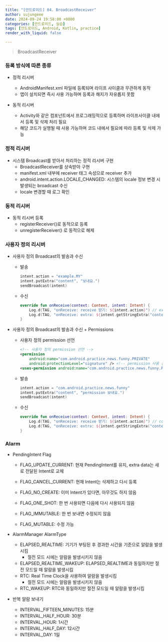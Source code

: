 ```yaml
---
title: "[안드로이드] 04. BroadcastReceiver"
author: sujungeee
date: 2024-09-24 19:58:00 +0800
categories: [안드로이드, 실습]
tags: [안드로이드, Android, Kotlin, practice]
render_with_liquid: false

---
```


> BroadcastReceiver



### 등록 방식에 따른 종류

- 정적 리시버
   - AndroidManifest.xml 파일에 등록되며 라이프 사이클과 무관하게 동작
   - 앱이 설치되면 즉시 사용 가능하며 등록과 해지가 자유롭지 못함



- 동적 리시버
  - Activity와 같은 컴포넌트에서 프로그래밍적으로 등록하며 라이프사이클 내에서 등록 및 삭제 처리 필요
  - 해당 코드가 실행될 때 사용 가능하며 코드 내에서 필요에 따라 등록 및 삭제 가능



### 정적 리시버

- 시스템 Broadcast를 받아서 처리하는 정적 리시버 구현
  - BroadcastReceiver를 상속받아 구현
  - manifest.xml 내부에 receiver 태그 속성으로 receiver 추가
  - android.intent.action.LOCALE_CHANGED: 시스템의 locale 정보 변경 시 발생되는 broadcast 수신
  - locale 변경할 때 로그 확인



### 동적 리시버

- 동적 리시버 등록
  - registerReceiver()로 동적으로 등록
  - unregisterReceiver() 로 동적으로 해제



### 사용자 정의 리시버

- 사용자 정의 Broadcast의 발송과 수신

  - 발송

    ```kotlin
    intent.action = "example.MY"
    intent.putExtra("content", "보내요.")
    sendBroadcast(intent)
    ```

  - 수신

    ```kotlin
    override fun onReceive(context: Context, intent: Intent) {
        Log.d(TAG, "onReceive: receive 받기: ${intent.action}") // example.MY
        Log.d(TAG, "onReceive: extra: ${intent.getStringExtra("content")}") // 보내요.
    }
    ```

    

- 사용자 정의 Broadcast의 발송과 수신 + Permissions

  - 사용자 정의 permission 선언

    ```xml
    <!-- 사용자 정의 permission 선언 -->
    <permission
        android:name="com.android.practice.news.funny.PRIVATE"
        android:protectionLevel="signature" /> <!-- permission 사용 선언 -->
    <uses-permission android:name="com.android.practice.news.funny.PRIVATE" />
    ```

  - 발송

    ```kotlin
    intent.action = "com.android.practice.news.funny"
    intent.putExtra("content", "permission 보내요.")
    sendBroadcast(intent)
    ```

  - 수신

    ```kotlin
    override fun onReceive(context: Context, intent: Intent) {
        Log.d(TAG, "onReceive: receive 받기: ${intent.action}") // com.android.practice.news.funny
        Log.d(TAG, "onReceive: extra: ${intent.getStringExtra("content")}") // permission 보내요.
    }
    ```

    

### Alarm

- PendingIntent Flag

  - FLAG_UPDATE_CURRENT: 현재 PendingIntent를 유지, extra data는 새로 전달된 Intent로 교체

  - FLAG_CANCEL_CURRENT: 현재 Intent는 삭제하고 다시 등록

  - FLAG_NO_CREATE: 이미 Intent가 있다면, 아무것도 하지 않음

  - FLAG_ONE_SHOT: 한 번 사용되면 다음에 다시 사용되지 않음

  - FLAG_IMMUTABLE: 한 번 보내면 수정되지 않음

  - FLAG_MUTABLE: 수정 가능



- AlarmManager AlarmType
  - ELAPSED_REALTIME: 기기가 부팅된 후 경과한 시간을 기준으로 알람을 발생시킴
    - 절전 모드 시에는 알람을 발생시키지 않음
  - ELAPSED_REALTIME_WAKEUP: ELAPSED_REALTIME과 동일하지만 절전 모드일 때 알람을 발생시킴
  - RTC: Real Time Clock을 사용하여 알람을 발생시킴
    - 절전 모드 시에는 알람을 발생시키지 않음
  - RTC_WAKEUP: RTC와 동일하지만 절전 모드일 때 알람을 발생시킴



- 반복 알람 보내기
  - INTERVAL_FIFTEEN_MINUTES: 15분
  - INTERVAL_HALF_HOUR: 30분
  - INTERVAL_HOUR: 1시간
  - INTERVAL_HALF_DAY: 12시간
  - INTERVAL_DAY: 1일

